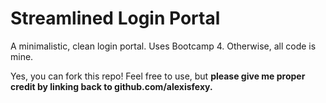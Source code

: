 # Streamlined Login Portal

A minimalistic, clean login portal. Uses Bootcamp 4. Otherwise, all code is mine.

Yes, you can fork this repo! Feel free to use, but **please give me proper credit by linking back to github.com/alexisfexy.** 
